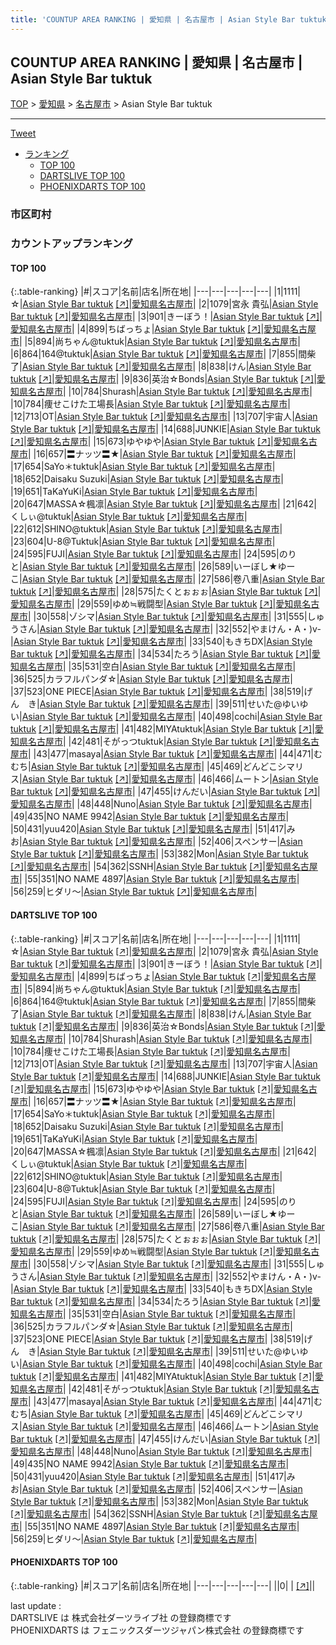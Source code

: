 ```yaml
---
title: 'COUNTUP AREA RANKING | 愛知県 | 名古屋市 | Asian Style Bar tuktuk'
---
```

## COUNTUP AREA RANKING | 愛知県 | 名古屋市 | Asian Style Bar tuktuk

[TOP](/darts/rank/) > [愛知県](/darts/rank/愛知県/) > [名古屋市](/darts/rank/愛知県/名古屋市/) > Asian Style Bar tuktuk

___

<a href="https://twitter.com/share?ref_src=twsrc%5Etfw" data-text="COUNTUP AREA RANKING | 愛知県名古屋市Asian Style Bar tuktuk" class="twitter-share-button" data-hashtags="DARTSLIVE,PHOENIXDARTS,darts,ダーツ" data-show-count="false">Tweet</a>

* [ランキング](#カウントアップランキング)
    * [TOP 100](#top-100)
    * [DARTSLIVE TOP 100](#dartslive-top-100)
    * [PHOENIXDARTS TOP 100](#phoenixdarts-top-100)

### 市区町村

<ul>

</ul>

### カウントアップランキング

#### TOP 100



{:.table-ranking}
|#|スコア|名前|店名|所在地|
|---|---|---|---|---|
|1|1111|<span class="rank-name-dl">☆</span>|<a href="/darts/rank/shops/eea97cd1756279b50d9b047a20a7ba1e.html">Asian Style Bar tuktuk</a> <a href="https://search.dartslive.com/jp/shop/eea97cd1756279b50d9b047a20a7ba1e">[↗]</a>|<a href="/darts/rank/愛知県/名古屋市">愛知県名古屋市</a>|
|2|1079|<span class="rank-name-dl">宮永 貴弘</span>|<a href="/darts/rank/shops/eea97cd1756279b50d9b047a20a7ba1e.html">Asian Style Bar tuktuk</a> <a href="https://search.dartslive.com/jp/shop/eea97cd1756279b50d9b047a20a7ba1e">[↗]</a>|<a href="/darts/rank/愛知県/名古屋市">愛知県名古屋市</a>|
|3|901|<span class="rank-name-dl">きーぼう！</span>|<a href="/darts/rank/shops/eea97cd1756279b50d9b047a20a7ba1e.html">Asian Style Bar tuktuk</a> <a href="https://search.dartslive.com/jp/shop/eea97cd1756279b50d9b047a20a7ba1e">[↗]</a>|<a href="/darts/rank/愛知県/名古屋市">愛知県名古屋市</a>|
|4|899|<span class="rank-name-dl">ちばっちょ</span>|<a href="/darts/rank/shops/eea97cd1756279b50d9b047a20a7ba1e.html">Asian Style Bar tuktuk</a> <a href="https://search.dartslive.com/jp/shop/eea97cd1756279b50d9b047a20a7ba1e">[↗]</a>|<a href="/darts/rank/愛知県/名古屋市">愛知県名古屋市</a>|
|5|894|<span class="rank-name-dl">尚ちゃん@tuktuk</span>|<a href="/darts/rank/shops/eea97cd1756279b50d9b047a20a7ba1e.html">Asian Style Bar tuktuk</a> <a href="https://search.dartslive.com/jp/shop/eea97cd1756279b50d9b047a20a7ba1e">[↗]</a>|<a href="/darts/rank/愛知県/名古屋市">愛知県名古屋市</a>|
|6|864|<span class="rank-name-dl">164@tuktuk</span>|<a href="/darts/rank/shops/eea97cd1756279b50d9b047a20a7ba1e.html">Asian Style Bar tuktuk</a> <a href="https://search.dartslive.com/jp/shop/eea97cd1756279b50d9b047a20a7ba1e">[↗]</a>|<a href="/darts/rank/愛知県/名古屋市">愛知県名古屋市</a>|
|7|855|<span class="rank-name-dl">間柴了</span>|<a href="/darts/rank/shops/eea97cd1756279b50d9b047a20a7ba1e.html">Asian Style Bar tuktuk</a> <a href="https://search.dartslive.com/jp/shop/eea97cd1756279b50d9b047a20a7ba1e">[↗]</a>|<a href="/darts/rank/愛知県/名古屋市">愛知県名古屋市</a>|
|8|838|<span class="rank-name-dl">けん</span>|<a href="/darts/rank/shops/eea97cd1756279b50d9b047a20a7ba1e.html">Asian Style Bar tuktuk</a> <a href="https://search.dartslive.com/jp/shop/eea97cd1756279b50d9b047a20a7ba1e">[↗]</a>|<a href="/darts/rank/愛知県/名古屋市">愛知県名古屋市</a>|
|9|836|<span class="rank-name-dl">英治☆Bonds</span>|<a href="/darts/rank/shops/eea97cd1756279b50d9b047a20a7ba1e.html">Asian Style Bar tuktuk</a> <a href="https://search.dartslive.com/jp/shop/eea97cd1756279b50d9b047a20a7ba1e">[↗]</a>|<a href="/darts/rank/愛知県/名古屋市">愛知県名古屋市</a>|
|10|784|<span class="rank-name-dl">Shurash</span>|<a href="/darts/rank/shops/eea97cd1756279b50d9b047a20a7ba1e.html">Asian Style Bar tuktuk</a> <a href="https://search.dartslive.com/jp/shop/eea97cd1756279b50d9b047a20a7ba1e">[↗]</a>|<a href="/darts/rank/愛知県/名古屋市">愛知県名古屋市</a>|
|10|784|<span class="rank-name-dl">痩せこけた工場長</span>|<a href="/darts/rank/shops/eea97cd1756279b50d9b047a20a7ba1e.html">Asian Style Bar tuktuk</a> <a href="https://search.dartslive.com/jp/shop/eea97cd1756279b50d9b047a20a7ba1e">[↗]</a>|<a href="/darts/rank/愛知県/名古屋市">愛知県名古屋市</a>|
|12|713|<span class="rank-name-dl">OT</span>|<a href="/darts/rank/shops/eea97cd1756279b50d9b047a20a7ba1e.html">Asian Style Bar tuktuk</a> <a href="https://search.dartslive.com/jp/shop/eea97cd1756279b50d9b047a20a7ba1e">[↗]</a>|<a href="/darts/rank/愛知県/名古屋市">愛知県名古屋市</a>|
|13|707|<span class="rank-name-dl">宇宙人</span>|<a href="/darts/rank/shops/eea97cd1756279b50d9b047a20a7ba1e.html">Asian Style Bar tuktuk</a> <a href="https://search.dartslive.com/jp/shop/eea97cd1756279b50d9b047a20a7ba1e">[↗]</a>|<a href="/darts/rank/愛知県/名古屋市">愛知県名古屋市</a>|
|14|688|<span class="rank-name-dl">JUNKIE</span>|<a href="/darts/rank/shops/eea97cd1756279b50d9b047a20a7ba1e.html">Asian Style Bar tuktuk</a> <a href="https://search.dartslive.com/jp/shop/eea97cd1756279b50d9b047a20a7ba1e">[↗]</a>|<a href="/darts/rank/愛知県/名古屋市">愛知県名古屋市</a>|
|15|673|<span class="rank-name-dl">ゆやゆや</span>|<a href="/darts/rank/shops/eea97cd1756279b50d9b047a20a7ba1e.html">Asian Style Bar tuktuk</a> <a href="https://search.dartslive.com/jp/shop/eea97cd1756279b50d9b047a20a7ba1e">[↗]</a>|<a href="/darts/rank/愛知県/名古屋市">愛知県名古屋市</a>|
|16|657|<span class="rank-name-dl">〓ナッツ〓★</span>|<a href="/darts/rank/shops/eea97cd1756279b50d9b047a20a7ba1e.html">Asian Style Bar tuktuk</a> <a href="https://search.dartslive.com/jp/shop/eea97cd1756279b50d9b047a20a7ba1e">[↗]</a>|<a href="/darts/rank/愛知県/名古屋市">愛知県名古屋市</a>|
|17|654|<span class="rank-name-dl">SaYo＊tuktuk</span>|<a href="/darts/rank/shops/eea97cd1756279b50d9b047a20a7ba1e.html">Asian Style Bar tuktuk</a> <a href="https://search.dartslive.com/jp/shop/eea97cd1756279b50d9b047a20a7ba1e">[↗]</a>|<a href="/darts/rank/愛知県/名古屋市">愛知県名古屋市</a>|
|18|652|<span class="rank-name-dl">Daisaku Suzuki</span>|<a href="/darts/rank/shops/eea97cd1756279b50d9b047a20a7ba1e.html">Asian Style Bar tuktuk</a> <a href="https://search.dartslive.com/jp/shop/eea97cd1756279b50d9b047a20a7ba1e">[↗]</a>|<a href="/darts/rank/愛知県/名古屋市">愛知県名古屋市</a>|
|19|651|<span class="rank-name-dl">TaKaYuKi</span>|<a href="/darts/rank/shops/eea97cd1756279b50d9b047a20a7ba1e.html">Asian Style Bar tuktuk</a> <a href="https://search.dartslive.com/jp/shop/eea97cd1756279b50d9b047a20a7ba1e">[↗]</a>|<a href="/darts/rank/愛知県/名古屋市">愛知県名古屋市</a>|
|20|647|<span class="rank-name-dl">MASSA☆楓凛</span>|<a href="/darts/rank/shops/eea97cd1756279b50d9b047a20a7ba1e.html">Asian Style Bar tuktuk</a> <a href="https://search.dartslive.com/jp/shop/eea97cd1756279b50d9b047a20a7ba1e">[↗]</a>|<a href="/darts/rank/愛知県/名古屋市">愛知県名古屋市</a>|
|21|642|<span class="rank-name-dl">くしぃ@tuktuk</span>|<a href="/darts/rank/shops/eea97cd1756279b50d9b047a20a7ba1e.html">Asian Style Bar tuktuk</a> <a href="https://search.dartslive.com/jp/shop/eea97cd1756279b50d9b047a20a7ba1e">[↗]</a>|<a href="/darts/rank/愛知県/名古屋市">愛知県名古屋市</a>|
|22|612|<span class="rank-name-dl">SHINO@tuktuk</span>|<a href="/darts/rank/shops/eea97cd1756279b50d9b047a20a7ba1e.html">Asian Style Bar tuktuk</a> <a href="https://search.dartslive.com/jp/shop/eea97cd1756279b50d9b047a20a7ba1e">[↗]</a>|<a href="/darts/rank/愛知県/名古屋市">愛知県名古屋市</a>|
|23|604|<span class="rank-name-dl">U-8@Tuktuk</span>|<a href="/darts/rank/shops/eea97cd1756279b50d9b047a20a7ba1e.html">Asian Style Bar tuktuk</a> <a href="https://search.dartslive.com/jp/shop/eea97cd1756279b50d9b047a20a7ba1e">[↗]</a>|<a href="/darts/rank/愛知県/名古屋市">愛知県名古屋市</a>|
|24|595|<span class="rank-name-dl">FUJI</span>|<a href="/darts/rank/shops/eea97cd1756279b50d9b047a20a7ba1e.html">Asian Style Bar tuktuk</a> <a href="https://search.dartslive.com/jp/shop/eea97cd1756279b50d9b047a20a7ba1e">[↗]</a>|<a href="/darts/rank/愛知県/名古屋市">愛知県名古屋市</a>|
|24|595|<span class="rank-name-dl">のりと</span>|<a href="/darts/rank/shops/eea97cd1756279b50d9b047a20a7ba1e.html">Asian Style Bar tuktuk</a> <a href="https://search.dartslive.com/jp/shop/eea97cd1756279b50d9b047a20a7ba1e">[↗]</a>|<a href="/darts/rank/愛知県/名古屋市">愛知県名古屋市</a>|
|26|589|<span class="rank-name-dl">いーぼし★ゆーこ</span>|<a href="/darts/rank/shops/eea97cd1756279b50d9b047a20a7ba1e.html">Asian Style Bar tuktuk</a> <a href="https://search.dartslive.com/jp/shop/eea97cd1756279b50d9b047a20a7ba1e">[↗]</a>|<a href="/darts/rank/愛知県/名古屋市">愛知県名古屋市</a>|
|27|586|<span class="rank-name-dl">卷八重</span>|<a href="/darts/rank/shops/eea97cd1756279b50d9b047a20a7ba1e.html">Asian Style Bar tuktuk</a> <a href="https://search.dartslive.com/jp/shop/eea97cd1756279b50d9b047a20a7ba1e">[↗]</a>|<a href="/darts/rank/愛知県/名古屋市">愛知県名古屋市</a>|
|28|575|<span class="rank-name-dl">たくとぉぉぉ</span>|<a href="/darts/rank/shops/eea97cd1756279b50d9b047a20a7ba1e.html">Asian Style Bar tuktuk</a> <a href="https://search.dartslive.com/jp/shop/eea97cd1756279b50d9b047a20a7ba1e">[↗]</a>|<a href="/darts/rank/愛知県/名古屋市">愛知県名古屋市</a>|
|29|559|<span class="rank-name-dl">ゆめ≒戦闘型</span>|<a href="/darts/rank/shops/eea97cd1756279b50d9b047a20a7ba1e.html">Asian Style Bar tuktuk</a> <a href="https://search.dartslive.com/jp/shop/eea97cd1756279b50d9b047a20a7ba1e">[↗]</a>|<a href="/darts/rank/愛知県/名古屋市">愛知県名古屋市</a>|
|30|558|<span class="rank-name-dl">ゾシマ</span>|<a href="/darts/rank/shops/eea97cd1756279b50d9b047a20a7ba1e.html">Asian Style Bar tuktuk</a> <a href="https://search.dartslive.com/jp/shop/eea97cd1756279b50d9b047a20a7ba1e">[↗]</a>|<a href="/darts/rank/愛知県/名古屋市">愛知県名古屋市</a>|
|31|555|<span class="rank-name-dl">しゅうさん</span>|<a href="/darts/rank/shops/eea97cd1756279b50d9b047a20a7ba1e.html">Asian Style Bar tuktuk</a> <a href="https://search.dartslive.com/jp/shop/eea97cd1756279b50d9b047a20a7ba1e">[↗]</a>|<a href="/darts/rank/愛知県/名古屋市">愛知県名古屋市</a>|
|32|552|<span class="rank-name-dl">やまけん・A・)v-</span>|<a href="/darts/rank/shops/eea97cd1756279b50d9b047a20a7ba1e.html">Asian Style Bar tuktuk</a> <a href="https://search.dartslive.com/jp/shop/eea97cd1756279b50d9b047a20a7ba1e">[↗]</a>|<a href="/darts/rank/愛知県/名古屋市">愛知県名古屋市</a>|
|33|540|<span class="rank-name-dl">もきちDX</span>|<a href="/darts/rank/shops/eea97cd1756279b50d9b047a20a7ba1e.html">Asian Style Bar tuktuk</a> <a href="https://search.dartslive.com/jp/shop/eea97cd1756279b50d9b047a20a7ba1e">[↗]</a>|<a href="/darts/rank/愛知県/名古屋市">愛知県名古屋市</a>|
|34|534|<span class="rank-name-dl">たろう</span>|<a href="/darts/rank/shops/eea97cd1756279b50d9b047a20a7ba1e.html">Asian Style Bar tuktuk</a> <a href="https://search.dartslive.com/jp/shop/eea97cd1756279b50d9b047a20a7ba1e">[↗]</a>|<a href="/darts/rank/愛知県/名古屋市">愛知県名古屋市</a>|
|35|531|<span class="rank-name-dl">空白</span>|<a href="/darts/rank/shops/eea97cd1756279b50d9b047a20a7ba1e.html">Asian Style Bar tuktuk</a> <a href="https://search.dartslive.com/jp/shop/eea97cd1756279b50d9b047a20a7ba1e">[↗]</a>|<a href="/darts/rank/愛知県/名古屋市">愛知県名古屋市</a>|
|36|525|<span class="rank-name-dl">カラフルパンダ☆</span>|<a href="/darts/rank/shops/eea97cd1756279b50d9b047a20a7ba1e.html">Asian Style Bar tuktuk</a> <a href="https://search.dartslive.com/jp/shop/eea97cd1756279b50d9b047a20a7ba1e">[↗]</a>|<a href="/darts/rank/愛知県/名古屋市">愛知県名古屋市</a>|
|37|523|<span class="rank-name-dl">ONE PIECE</span>|<a href="/darts/rank/shops/eea97cd1756279b50d9b047a20a7ba1e.html">Asian Style Bar tuktuk</a> <a href="https://search.dartslive.com/jp/shop/eea97cd1756279b50d9b047a20a7ba1e">[↗]</a>|<a href="/darts/rank/愛知県/名古屋市">愛知県名古屋市</a>|
|38|519|<span class="rank-name-dl">げ　ん　き</span>|<a href="/darts/rank/shops/eea97cd1756279b50d9b047a20a7ba1e.html">Asian Style Bar tuktuk</a> <a href="https://search.dartslive.com/jp/shop/eea97cd1756279b50d9b047a20a7ba1e">[↗]</a>|<a href="/darts/rank/愛知県/名古屋市">愛知県名古屋市</a>|
|39|511|<span class="rank-name-dl">せいた@ゆいゆい</span>|<a href="/darts/rank/shops/eea97cd1756279b50d9b047a20a7ba1e.html">Asian Style Bar tuktuk</a> <a href="https://search.dartslive.com/jp/shop/eea97cd1756279b50d9b047a20a7ba1e">[↗]</a>|<a href="/darts/rank/愛知県/名古屋市">愛知県名古屋市</a>|
|40|498|<span class="rank-name-dl">cochi</span>|<a href="/darts/rank/shops/eea97cd1756279b50d9b047a20a7ba1e.html">Asian Style Bar tuktuk</a> <a href="https://search.dartslive.com/jp/shop/eea97cd1756279b50d9b047a20a7ba1e">[↗]</a>|<a href="/darts/rank/愛知県/名古屋市">愛知県名古屋市</a>|
|41|482|<span class="rank-name-dl">MIYAtuktuk</span>|<a href="/darts/rank/shops/eea97cd1756279b50d9b047a20a7ba1e.html">Asian Style Bar tuktuk</a> <a href="https://search.dartslive.com/jp/shop/eea97cd1756279b50d9b047a20a7ba1e">[↗]</a>|<a href="/darts/rank/愛知県/名古屋市">愛知県名古屋市</a>|
|42|481|<span class="rank-name-dl">そがっつtuktuk</span>|<a href="/darts/rank/shops/eea97cd1756279b50d9b047a20a7ba1e.html">Asian Style Bar tuktuk</a> <a href="https://search.dartslive.com/jp/shop/eea97cd1756279b50d9b047a20a7ba1e">[↗]</a>|<a href="/darts/rank/愛知県/名古屋市">愛知県名古屋市</a>|
|43|477|<span class="rank-name-dl">masaya</span>|<a href="/darts/rank/shops/eea97cd1756279b50d9b047a20a7ba1e.html">Asian Style Bar tuktuk</a> <a href="https://search.dartslive.com/jp/shop/eea97cd1756279b50d9b047a20a7ba1e">[↗]</a>|<a href="/darts/rank/愛知県/名古屋市">愛知県名古屋市</a>|
|44|471|<span class="rank-name-dl">むむち</span>|<a href="/darts/rank/shops/eea97cd1756279b50d9b047a20a7ba1e.html">Asian Style Bar tuktuk</a> <a href="https://search.dartslive.com/jp/shop/eea97cd1756279b50d9b047a20a7ba1e">[↗]</a>|<a href="/darts/rank/愛知県/名古屋市">愛知県名古屋市</a>|
|45|469|<span class="rank-name-dl">どんどこシマリス</span>|<a href="/darts/rank/shops/eea97cd1756279b50d9b047a20a7ba1e.html">Asian Style Bar tuktuk</a> <a href="https://search.dartslive.com/jp/shop/eea97cd1756279b50d9b047a20a7ba1e">[↗]</a>|<a href="/darts/rank/愛知県/名古屋市">愛知県名古屋市</a>|
|46|466|<span class="rank-name-dl">ムートン</span>|<a href="/darts/rank/shops/eea97cd1756279b50d9b047a20a7ba1e.html">Asian Style Bar tuktuk</a> <a href="https://search.dartslive.com/jp/shop/eea97cd1756279b50d9b047a20a7ba1e">[↗]</a>|<a href="/darts/rank/愛知県/名古屋市">愛知県名古屋市</a>|
|47|455|<span class="rank-name-dl">けんだい</span>|<a href="/darts/rank/shops/eea97cd1756279b50d9b047a20a7ba1e.html">Asian Style Bar tuktuk</a> <a href="https://search.dartslive.com/jp/shop/eea97cd1756279b50d9b047a20a7ba1e">[↗]</a>|<a href="/darts/rank/愛知県/名古屋市">愛知県名古屋市</a>|
|48|448|<span class="rank-name-dl">Nuno</span>|<a href="/darts/rank/shops/eea97cd1756279b50d9b047a20a7ba1e.html">Asian Style Bar tuktuk</a> <a href="https://search.dartslive.com/jp/shop/eea97cd1756279b50d9b047a20a7ba1e">[↗]</a>|<a href="/darts/rank/愛知県/名古屋市">愛知県名古屋市</a>|
|49|435|<span class="rank-name-dl">NO NAME 9942</span>|<a href="/darts/rank/shops/eea97cd1756279b50d9b047a20a7ba1e.html">Asian Style Bar tuktuk</a> <a href="https://search.dartslive.com/jp/shop/eea97cd1756279b50d9b047a20a7ba1e">[↗]</a>|<a href="/darts/rank/愛知県/名古屋市">愛知県名古屋市</a>|
|50|431|<span class="rank-name-dl">yuu420</span>|<a href="/darts/rank/shops/eea97cd1756279b50d9b047a20a7ba1e.html">Asian Style Bar tuktuk</a> <a href="https://search.dartslive.com/jp/shop/eea97cd1756279b50d9b047a20a7ba1e">[↗]</a>|<a href="/darts/rank/愛知県/名古屋市">愛知県名古屋市</a>|
|51|417|<span class="rank-name-dl">みお</span>|<a href="/darts/rank/shops/eea97cd1756279b50d9b047a20a7ba1e.html">Asian Style Bar tuktuk</a> <a href="https://search.dartslive.com/jp/shop/eea97cd1756279b50d9b047a20a7ba1e">[↗]</a>|<a href="/darts/rank/愛知県/名古屋市">愛知県名古屋市</a>|
|52|406|<span class="rank-name-dl">スペンサー</span>|<a href="/darts/rank/shops/eea97cd1756279b50d9b047a20a7ba1e.html">Asian Style Bar tuktuk</a> <a href="https://search.dartslive.com/jp/shop/eea97cd1756279b50d9b047a20a7ba1e">[↗]</a>|<a href="/darts/rank/愛知県/名古屋市">愛知県名古屋市</a>|
|53|382|<span class="rank-name-dl">Mon</span>|<a href="/darts/rank/shops/eea97cd1756279b50d9b047a20a7ba1e.html">Asian Style Bar tuktuk</a> <a href="https://search.dartslive.com/jp/shop/eea97cd1756279b50d9b047a20a7ba1e">[↗]</a>|<a href="/darts/rank/愛知県/名古屋市">愛知県名古屋市</a>|
|54|362|<span class="rank-name-dl">SSNH</span>|<a href="/darts/rank/shops/eea97cd1756279b50d9b047a20a7ba1e.html">Asian Style Bar tuktuk</a> <a href="https://search.dartslive.com/jp/shop/eea97cd1756279b50d9b047a20a7ba1e">[↗]</a>|<a href="/darts/rank/愛知県/名古屋市">愛知県名古屋市</a>|
|55|351|<span class="rank-name-dl">NO NAME 4897</span>|<a href="/darts/rank/shops/eea97cd1756279b50d9b047a20a7ba1e.html">Asian Style Bar tuktuk</a> <a href="https://search.dartslive.com/jp/shop/eea97cd1756279b50d9b047a20a7ba1e">[↗]</a>|<a href="/darts/rank/愛知県/名古屋市">愛知県名古屋市</a>|
|56|259|<span class="rank-name-dl">ヒダリ～</span>|<a href="/darts/rank/shops/eea97cd1756279b50d9b047a20a7ba1e.html">Asian Style Bar tuktuk</a> <a href="https://search.dartslive.com/jp/shop/eea97cd1756279b50d9b047a20a7ba1e">[↗]</a>|<a href="/darts/rank/愛知県/名古屋市">愛知県名古屋市</a>|


#### DARTSLIVE TOP 100



{:.table-ranking}
|#|スコア|名前|店名|所在地|
|---|---|---|---|---|
|1|1111|<span class="rank-name-dl">☆</span>|<a href="/darts/rank/shops/eea97cd1756279b50d9b047a20a7ba1e.html">Asian Style Bar tuktuk</a> <a href="https://search.dartslive.com/jp/shop/eea97cd1756279b50d9b047a20a7ba1e">[↗]</a>|<a href="/darts/rank/愛知県/名古屋市">愛知県名古屋市</a>|
|2|1079|<span class="rank-name-dl">宮永 貴弘</span>|<a href="/darts/rank/shops/eea97cd1756279b50d9b047a20a7ba1e.html">Asian Style Bar tuktuk</a> <a href="https://search.dartslive.com/jp/shop/eea97cd1756279b50d9b047a20a7ba1e">[↗]</a>|<a href="/darts/rank/愛知県/名古屋市">愛知県名古屋市</a>|
|3|901|<span class="rank-name-dl">きーぼう！</span>|<a href="/darts/rank/shops/eea97cd1756279b50d9b047a20a7ba1e.html">Asian Style Bar tuktuk</a> <a href="https://search.dartslive.com/jp/shop/eea97cd1756279b50d9b047a20a7ba1e">[↗]</a>|<a href="/darts/rank/愛知県/名古屋市">愛知県名古屋市</a>|
|4|899|<span class="rank-name-dl">ちばっちょ</span>|<a href="/darts/rank/shops/eea97cd1756279b50d9b047a20a7ba1e.html">Asian Style Bar tuktuk</a> <a href="https://search.dartslive.com/jp/shop/eea97cd1756279b50d9b047a20a7ba1e">[↗]</a>|<a href="/darts/rank/愛知県/名古屋市">愛知県名古屋市</a>|
|5|894|<span class="rank-name-dl">尚ちゃん@tuktuk</span>|<a href="/darts/rank/shops/eea97cd1756279b50d9b047a20a7ba1e.html">Asian Style Bar tuktuk</a> <a href="https://search.dartslive.com/jp/shop/eea97cd1756279b50d9b047a20a7ba1e">[↗]</a>|<a href="/darts/rank/愛知県/名古屋市">愛知県名古屋市</a>|
|6|864|<span class="rank-name-dl">164@tuktuk</span>|<a href="/darts/rank/shops/eea97cd1756279b50d9b047a20a7ba1e.html">Asian Style Bar tuktuk</a> <a href="https://search.dartslive.com/jp/shop/eea97cd1756279b50d9b047a20a7ba1e">[↗]</a>|<a href="/darts/rank/愛知県/名古屋市">愛知県名古屋市</a>|
|7|855|<span class="rank-name-dl">間柴了</span>|<a href="/darts/rank/shops/eea97cd1756279b50d9b047a20a7ba1e.html">Asian Style Bar tuktuk</a> <a href="https://search.dartslive.com/jp/shop/eea97cd1756279b50d9b047a20a7ba1e">[↗]</a>|<a href="/darts/rank/愛知県/名古屋市">愛知県名古屋市</a>|
|8|838|<span class="rank-name-dl">けん</span>|<a href="/darts/rank/shops/eea97cd1756279b50d9b047a20a7ba1e.html">Asian Style Bar tuktuk</a> <a href="https://search.dartslive.com/jp/shop/eea97cd1756279b50d9b047a20a7ba1e">[↗]</a>|<a href="/darts/rank/愛知県/名古屋市">愛知県名古屋市</a>|
|9|836|<span class="rank-name-dl">英治☆Bonds</span>|<a href="/darts/rank/shops/eea97cd1756279b50d9b047a20a7ba1e.html">Asian Style Bar tuktuk</a> <a href="https://search.dartslive.com/jp/shop/eea97cd1756279b50d9b047a20a7ba1e">[↗]</a>|<a href="/darts/rank/愛知県/名古屋市">愛知県名古屋市</a>|
|10|784|<span class="rank-name-dl">Shurash</span>|<a href="/darts/rank/shops/eea97cd1756279b50d9b047a20a7ba1e.html">Asian Style Bar tuktuk</a> <a href="https://search.dartslive.com/jp/shop/eea97cd1756279b50d9b047a20a7ba1e">[↗]</a>|<a href="/darts/rank/愛知県/名古屋市">愛知県名古屋市</a>|
|10|784|<span class="rank-name-dl">痩せこけた工場長</span>|<a href="/darts/rank/shops/eea97cd1756279b50d9b047a20a7ba1e.html">Asian Style Bar tuktuk</a> <a href="https://search.dartslive.com/jp/shop/eea97cd1756279b50d9b047a20a7ba1e">[↗]</a>|<a href="/darts/rank/愛知県/名古屋市">愛知県名古屋市</a>|
|12|713|<span class="rank-name-dl">OT</span>|<a href="/darts/rank/shops/eea97cd1756279b50d9b047a20a7ba1e.html">Asian Style Bar tuktuk</a> <a href="https://search.dartslive.com/jp/shop/eea97cd1756279b50d9b047a20a7ba1e">[↗]</a>|<a href="/darts/rank/愛知県/名古屋市">愛知県名古屋市</a>|
|13|707|<span class="rank-name-dl">宇宙人</span>|<a href="/darts/rank/shops/eea97cd1756279b50d9b047a20a7ba1e.html">Asian Style Bar tuktuk</a> <a href="https://search.dartslive.com/jp/shop/eea97cd1756279b50d9b047a20a7ba1e">[↗]</a>|<a href="/darts/rank/愛知県/名古屋市">愛知県名古屋市</a>|
|14|688|<span class="rank-name-dl">JUNKIE</span>|<a href="/darts/rank/shops/eea97cd1756279b50d9b047a20a7ba1e.html">Asian Style Bar tuktuk</a> <a href="https://search.dartslive.com/jp/shop/eea97cd1756279b50d9b047a20a7ba1e">[↗]</a>|<a href="/darts/rank/愛知県/名古屋市">愛知県名古屋市</a>|
|15|673|<span class="rank-name-dl">ゆやゆや</span>|<a href="/darts/rank/shops/eea97cd1756279b50d9b047a20a7ba1e.html">Asian Style Bar tuktuk</a> <a href="https://search.dartslive.com/jp/shop/eea97cd1756279b50d9b047a20a7ba1e">[↗]</a>|<a href="/darts/rank/愛知県/名古屋市">愛知県名古屋市</a>|
|16|657|<span class="rank-name-dl">〓ナッツ〓★</span>|<a href="/darts/rank/shops/eea97cd1756279b50d9b047a20a7ba1e.html">Asian Style Bar tuktuk</a> <a href="https://search.dartslive.com/jp/shop/eea97cd1756279b50d9b047a20a7ba1e">[↗]</a>|<a href="/darts/rank/愛知県/名古屋市">愛知県名古屋市</a>|
|17|654|<span class="rank-name-dl">SaYo＊tuktuk</span>|<a href="/darts/rank/shops/eea97cd1756279b50d9b047a20a7ba1e.html">Asian Style Bar tuktuk</a> <a href="https://search.dartslive.com/jp/shop/eea97cd1756279b50d9b047a20a7ba1e">[↗]</a>|<a href="/darts/rank/愛知県/名古屋市">愛知県名古屋市</a>|
|18|652|<span class="rank-name-dl">Daisaku Suzuki</span>|<a href="/darts/rank/shops/eea97cd1756279b50d9b047a20a7ba1e.html">Asian Style Bar tuktuk</a> <a href="https://search.dartslive.com/jp/shop/eea97cd1756279b50d9b047a20a7ba1e">[↗]</a>|<a href="/darts/rank/愛知県/名古屋市">愛知県名古屋市</a>|
|19|651|<span class="rank-name-dl">TaKaYuKi</span>|<a href="/darts/rank/shops/eea97cd1756279b50d9b047a20a7ba1e.html">Asian Style Bar tuktuk</a> <a href="https://search.dartslive.com/jp/shop/eea97cd1756279b50d9b047a20a7ba1e">[↗]</a>|<a href="/darts/rank/愛知県/名古屋市">愛知県名古屋市</a>|
|20|647|<span class="rank-name-dl">MASSA☆楓凛</span>|<a href="/darts/rank/shops/eea97cd1756279b50d9b047a20a7ba1e.html">Asian Style Bar tuktuk</a> <a href="https://search.dartslive.com/jp/shop/eea97cd1756279b50d9b047a20a7ba1e">[↗]</a>|<a href="/darts/rank/愛知県/名古屋市">愛知県名古屋市</a>|
|21|642|<span class="rank-name-dl">くしぃ@tuktuk</span>|<a href="/darts/rank/shops/eea97cd1756279b50d9b047a20a7ba1e.html">Asian Style Bar tuktuk</a> <a href="https://search.dartslive.com/jp/shop/eea97cd1756279b50d9b047a20a7ba1e">[↗]</a>|<a href="/darts/rank/愛知県/名古屋市">愛知県名古屋市</a>|
|22|612|<span class="rank-name-dl">SHINO@tuktuk</span>|<a href="/darts/rank/shops/eea97cd1756279b50d9b047a20a7ba1e.html">Asian Style Bar tuktuk</a> <a href="https://search.dartslive.com/jp/shop/eea97cd1756279b50d9b047a20a7ba1e">[↗]</a>|<a href="/darts/rank/愛知県/名古屋市">愛知県名古屋市</a>|
|23|604|<span class="rank-name-dl">U-8@Tuktuk</span>|<a href="/darts/rank/shops/eea97cd1756279b50d9b047a20a7ba1e.html">Asian Style Bar tuktuk</a> <a href="https://search.dartslive.com/jp/shop/eea97cd1756279b50d9b047a20a7ba1e">[↗]</a>|<a href="/darts/rank/愛知県/名古屋市">愛知県名古屋市</a>|
|24|595|<span class="rank-name-dl">FUJI</span>|<a href="/darts/rank/shops/eea97cd1756279b50d9b047a20a7ba1e.html">Asian Style Bar tuktuk</a> <a href="https://search.dartslive.com/jp/shop/eea97cd1756279b50d9b047a20a7ba1e">[↗]</a>|<a href="/darts/rank/愛知県/名古屋市">愛知県名古屋市</a>|
|24|595|<span class="rank-name-dl">のりと</span>|<a href="/darts/rank/shops/eea97cd1756279b50d9b047a20a7ba1e.html">Asian Style Bar tuktuk</a> <a href="https://search.dartslive.com/jp/shop/eea97cd1756279b50d9b047a20a7ba1e">[↗]</a>|<a href="/darts/rank/愛知県/名古屋市">愛知県名古屋市</a>|
|26|589|<span class="rank-name-dl">いーぼし★ゆーこ</span>|<a href="/darts/rank/shops/eea97cd1756279b50d9b047a20a7ba1e.html">Asian Style Bar tuktuk</a> <a href="https://search.dartslive.com/jp/shop/eea97cd1756279b50d9b047a20a7ba1e">[↗]</a>|<a href="/darts/rank/愛知県/名古屋市">愛知県名古屋市</a>|
|27|586|<span class="rank-name-dl">卷八重</span>|<a href="/darts/rank/shops/eea97cd1756279b50d9b047a20a7ba1e.html">Asian Style Bar tuktuk</a> <a href="https://search.dartslive.com/jp/shop/eea97cd1756279b50d9b047a20a7ba1e">[↗]</a>|<a href="/darts/rank/愛知県/名古屋市">愛知県名古屋市</a>|
|28|575|<span class="rank-name-dl">たくとぉぉぉ</span>|<a href="/darts/rank/shops/eea97cd1756279b50d9b047a20a7ba1e.html">Asian Style Bar tuktuk</a> <a href="https://search.dartslive.com/jp/shop/eea97cd1756279b50d9b047a20a7ba1e">[↗]</a>|<a href="/darts/rank/愛知県/名古屋市">愛知県名古屋市</a>|
|29|559|<span class="rank-name-dl">ゆめ≒戦闘型</span>|<a href="/darts/rank/shops/eea97cd1756279b50d9b047a20a7ba1e.html">Asian Style Bar tuktuk</a> <a href="https://search.dartslive.com/jp/shop/eea97cd1756279b50d9b047a20a7ba1e">[↗]</a>|<a href="/darts/rank/愛知県/名古屋市">愛知県名古屋市</a>|
|30|558|<span class="rank-name-dl">ゾシマ</span>|<a href="/darts/rank/shops/eea97cd1756279b50d9b047a20a7ba1e.html">Asian Style Bar tuktuk</a> <a href="https://search.dartslive.com/jp/shop/eea97cd1756279b50d9b047a20a7ba1e">[↗]</a>|<a href="/darts/rank/愛知県/名古屋市">愛知県名古屋市</a>|
|31|555|<span class="rank-name-dl">しゅうさん</span>|<a href="/darts/rank/shops/eea97cd1756279b50d9b047a20a7ba1e.html">Asian Style Bar tuktuk</a> <a href="https://search.dartslive.com/jp/shop/eea97cd1756279b50d9b047a20a7ba1e">[↗]</a>|<a href="/darts/rank/愛知県/名古屋市">愛知県名古屋市</a>|
|32|552|<span class="rank-name-dl">やまけん・A・)v-</span>|<a href="/darts/rank/shops/eea97cd1756279b50d9b047a20a7ba1e.html">Asian Style Bar tuktuk</a> <a href="https://search.dartslive.com/jp/shop/eea97cd1756279b50d9b047a20a7ba1e">[↗]</a>|<a href="/darts/rank/愛知県/名古屋市">愛知県名古屋市</a>|
|33|540|<span class="rank-name-dl">もきちDX</span>|<a href="/darts/rank/shops/eea97cd1756279b50d9b047a20a7ba1e.html">Asian Style Bar tuktuk</a> <a href="https://search.dartslive.com/jp/shop/eea97cd1756279b50d9b047a20a7ba1e">[↗]</a>|<a href="/darts/rank/愛知県/名古屋市">愛知県名古屋市</a>|
|34|534|<span class="rank-name-dl">たろう</span>|<a href="/darts/rank/shops/eea97cd1756279b50d9b047a20a7ba1e.html">Asian Style Bar tuktuk</a> <a href="https://search.dartslive.com/jp/shop/eea97cd1756279b50d9b047a20a7ba1e">[↗]</a>|<a href="/darts/rank/愛知県/名古屋市">愛知県名古屋市</a>|
|35|531|<span class="rank-name-dl">空白</span>|<a href="/darts/rank/shops/eea97cd1756279b50d9b047a20a7ba1e.html">Asian Style Bar tuktuk</a> <a href="https://search.dartslive.com/jp/shop/eea97cd1756279b50d9b047a20a7ba1e">[↗]</a>|<a href="/darts/rank/愛知県/名古屋市">愛知県名古屋市</a>|
|36|525|<span class="rank-name-dl">カラフルパンダ☆</span>|<a href="/darts/rank/shops/eea97cd1756279b50d9b047a20a7ba1e.html">Asian Style Bar tuktuk</a> <a href="https://search.dartslive.com/jp/shop/eea97cd1756279b50d9b047a20a7ba1e">[↗]</a>|<a href="/darts/rank/愛知県/名古屋市">愛知県名古屋市</a>|
|37|523|<span class="rank-name-dl">ONE PIECE</span>|<a href="/darts/rank/shops/eea97cd1756279b50d9b047a20a7ba1e.html">Asian Style Bar tuktuk</a> <a href="https://search.dartslive.com/jp/shop/eea97cd1756279b50d9b047a20a7ba1e">[↗]</a>|<a href="/darts/rank/愛知県/名古屋市">愛知県名古屋市</a>|
|38|519|<span class="rank-name-dl">げ　ん　き</span>|<a href="/darts/rank/shops/eea97cd1756279b50d9b047a20a7ba1e.html">Asian Style Bar tuktuk</a> <a href="https://search.dartslive.com/jp/shop/eea97cd1756279b50d9b047a20a7ba1e">[↗]</a>|<a href="/darts/rank/愛知県/名古屋市">愛知県名古屋市</a>|
|39|511|<span class="rank-name-dl">せいた@ゆいゆい</span>|<a href="/darts/rank/shops/eea97cd1756279b50d9b047a20a7ba1e.html">Asian Style Bar tuktuk</a> <a href="https://search.dartslive.com/jp/shop/eea97cd1756279b50d9b047a20a7ba1e">[↗]</a>|<a href="/darts/rank/愛知県/名古屋市">愛知県名古屋市</a>|
|40|498|<span class="rank-name-dl">cochi</span>|<a href="/darts/rank/shops/eea97cd1756279b50d9b047a20a7ba1e.html">Asian Style Bar tuktuk</a> <a href="https://search.dartslive.com/jp/shop/eea97cd1756279b50d9b047a20a7ba1e">[↗]</a>|<a href="/darts/rank/愛知県/名古屋市">愛知県名古屋市</a>|
|41|482|<span class="rank-name-dl">MIYAtuktuk</span>|<a href="/darts/rank/shops/eea97cd1756279b50d9b047a20a7ba1e.html">Asian Style Bar tuktuk</a> <a href="https://search.dartslive.com/jp/shop/eea97cd1756279b50d9b047a20a7ba1e">[↗]</a>|<a href="/darts/rank/愛知県/名古屋市">愛知県名古屋市</a>|
|42|481|<span class="rank-name-dl">そがっつtuktuk</span>|<a href="/darts/rank/shops/eea97cd1756279b50d9b047a20a7ba1e.html">Asian Style Bar tuktuk</a> <a href="https://search.dartslive.com/jp/shop/eea97cd1756279b50d9b047a20a7ba1e">[↗]</a>|<a href="/darts/rank/愛知県/名古屋市">愛知県名古屋市</a>|
|43|477|<span class="rank-name-dl">masaya</span>|<a href="/darts/rank/shops/eea97cd1756279b50d9b047a20a7ba1e.html">Asian Style Bar tuktuk</a> <a href="https://search.dartslive.com/jp/shop/eea97cd1756279b50d9b047a20a7ba1e">[↗]</a>|<a href="/darts/rank/愛知県/名古屋市">愛知県名古屋市</a>|
|44|471|<span class="rank-name-dl">むむち</span>|<a href="/darts/rank/shops/eea97cd1756279b50d9b047a20a7ba1e.html">Asian Style Bar tuktuk</a> <a href="https://search.dartslive.com/jp/shop/eea97cd1756279b50d9b047a20a7ba1e">[↗]</a>|<a href="/darts/rank/愛知県/名古屋市">愛知県名古屋市</a>|
|45|469|<span class="rank-name-dl">どんどこシマリス</span>|<a href="/darts/rank/shops/eea97cd1756279b50d9b047a20a7ba1e.html">Asian Style Bar tuktuk</a> <a href="https://search.dartslive.com/jp/shop/eea97cd1756279b50d9b047a20a7ba1e">[↗]</a>|<a href="/darts/rank/愛知県/名古屋市">愛知県名古屋市</a>|
|46|466|<span class="rank-name-dl">ムートン</span>|<a href="/darts/rank/shops/eea97cd1756279b50d9b047a20a7ba1e.html">Asian Style Bar tuktuk</a> <a href="https://search.dartslive.com/jp/shop/eea97cd1756279b50d9b047a20a7ba1e">[↗]</a>|<a href="/darts/rank/愛知県/名古屋市">愛知県名古屋市</a>|
|47|455|<span class="rank-name-dl">けんだい</span>|<a href="/darts/rank/shops/eea97cd1756279b50d9b047a20a7ba1e.html">Asian Style Bar tuktuk</a> <a href="https://search.dartslive.com/jp/shop/eea97cd1756279b50d9b047a20a7ba1e">[↗]</a>|<a href="/darts/rank/愛知県/名古屋市">愛知県名古屋市</a>|
|48|448|<span class="rank-name-dl">Nuno</span>|<a href="/darts/rank/shops/eea97cd1756279b50d9b047a20a7ba1e.html">Asian Style Bar tuktuk</a> <a href="https://search.dartslive.com/jp/shop/eea97cd1756279b50d9b047a20a7ba1e">[↗]</a>|<a href="/darts/rank/愛知県/名古屋市">愛知県名古屋市</a>|
|49|435|<span class="rank-name-dl">NO NAME 9942</span>|<a href="/darts/rank/shops/eea97cd1756279b50d9b047a20a7ba1e.html">Asian Style Bar tuktuk</a> <a href="https://search.dartslive.com/jp/shop/eea97cd1756279b50d9b047a20a7ba1e">[↗]</a>|<a href="/darts/rank/愛知県/名古屋市">愛知県名古屋市</a>|
|50|431|<span class="rank-name-dl">yuu420</span>|<a href="/darts/rank/shops/eea97cd1756279b50d9b047a20a7ba1e.html">Asian Style Bar tuktuk</a> <a href="https://search.dartslive.com/jp/shop/eea97cd1756279b50d9b047a20a7ba1e">[↗]</a>|<a href="/darts/rank/愛知県/名古屋市">愛知県名古屋市</a>|
|51|417|<span class="rank-name-dl">みお</span>|<a href="/darts/rank/shops/eea97cd1756279b50d9b047a20a7ba1e.html">Asian Style Bar tuktuk</a> <a href="https://search.dartslive.com/jp/shop/eea97cd1756279b50d9b047a20a7ba1e">[↗]</a>|<a href="/darts/rank/愛知県/名古屋市">愛知県名古屋市</a>|
|52|406|<span class="rank-name-dl">スペンサー</span>|<a href="/darts/rank/shops/eea97cd1756279b50d9b047a20a7ba1e.html">Asian Style Bar tuktuk</a> <a href="https://search.dartslive.com/jp/shop/eea97cd1756279b50d9b047a20a7ba1e">[↗]</a>|<a href="/darts/rank/愛知県/名古屋市">愛知県名古屋市</a>|
|53|382|<span class="rank-name-dl">Mon</span>|<a href="/darts/rank/shops/eea97cd1756279b50d9b047a20a7ba1e.html">Asian Style Bar tuktuk</a> <a href="https://search.dartslive.com/jp/shop/eea97cd1756279b50d9b047a20a7ba1e">[↗]</a>|<a href="/darts/rank/愛知県/名古屋市">愛知県名古屋市</a>|
|54|362|<span class="rank-name-dl">SSNH</span>|<a href="/darts/rank/shops/eea97cd1756279b50d9b047a20a7ba1e.html">Asian Style Bar tuktuk</a> <a href="https://search.dartslive.com/jp/shop/eea97cd1756279b50d9b047a20a7ba1e">[↗]</a>|<a href="/darts/rank/愛知県/名古屋市">愛知県名古屋市</a>|
|55|351|<span class="rank-name-dl">NO NAME 4897</span>|<a href="/darts/rank/shops/eea97cd1756279b50d9b047a20a7ba1e.html">Asian Style Bar tuktuk</a> <a href="https://search.dartslive.com/jp/shop/eea97cd1756279b50d9b047a20a7ba1e">[↗]</a>|<a href="/darts/rank/愛知県/名古屋市">愛知県名古屋市</a>|
|56|259|<span class="rank-name-dl">ヒダリ～</span>|<a href="/darts/rank/shops/eea97cd1756279b50d9b047a20a7ba1e.html">Asian Style Bar tuktuk</a> <a href="https://search.dartslive.com/jp/shop/eea97cd1756279b50d9b047a20a7ba1e">[↗]</a>|<a href="/darts/rank/愛知県/名古屋市">愛知県名古屋市</a>|


#### PHOENIXDARTS TOP 100



{:.table-ranking}
|#|スコア|名前|店名|所在地|
|---|---|---|---|---|
||0|<span class="rank-name-dl"> </span>|<a href="/darts/rank/shops/.html"></a> <a href="">[↗]</a>|<a href="/darts/rank//"></a>|


<div class="footer border-top border-gray-light mt-5 pt-3 text-right text-gray">
    last update : <span style="font-weight: italic" id="foot_last_modified"></span><br />
    DARTSLIVE は 株式会社ダーツライブ社 の登録商標です<br />
    PHOENIXDARTS は フェニックスダーツジャパン株式会社 の登録商標です<br />
</div>

<script src="https://cdnjs.cloudflare.com/ajax/libs/jquery.tablesorter/2.31.3/js/jquery.tablesorter.min.js" integrity="sha512-qzgd5cYSZcosqpzpn7zF2ZId8f/8CHmFKZ8j7mU4OUXTNRd5g+ZHBPsgKEwoqxCtdQvExE5LprwwPAgoicguNg==" crossorigin="anonymous" referrerpolicy="no-referrer"></script>
<link rel="stylesheet" href="https://cdnjs.cloudflare.com/ajax/libs/jquery.tablesorter/2.31.3/css/theme.default.min.css" integrity="sha512-wghhOJkjQX0Lh3NSWvNKeZ0ZpNn+SPVXX1Qyc9OCaogADktxrBiBdKGDoqVUOyhStvMBmJQ8ZdMHiR3wuEq8+w==" crossorigin="anonymous" referrerpolicy="no-referrer" />
<script>
$(function() {
    $(".table-ranking").tablesorter({sortList:[[0, 0]]});
    $("#foot_last_modified").text(formatDate(new Date(document.lastModified), 'yyyy-MM-dd HH:mm:ss'));
});
</script>

<script async src="https://platform.twitter.com/widgets.js" charset="utf-8"></script>